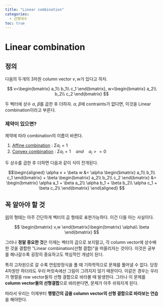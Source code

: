 ```yaml
---
title: "Linear combination"
categories:
  - 선형대수
toc: true
---
```

  
# Linear combination

## 정의

다음의 두개의 3차원 column vector $v,w$가 있다고 하자.

$$
v=\begin{bmatrix}
a_1\\
b_1\\
c_1
\end{bmatrix}, 
w=\begin{bmatrix}
a_2\\
b_2\\
c_2
\end{bmatrix}
$$

두 벡터에 상수 $\alpha,\;\beta$를 곱한 후 더하자. $\alpha,\;\beta$에 contraints가 없다면, 이것을 Linear combination이라고 부른다. 

### 제약이 있으면?
제약에 따라 combination의 이름이 바뀐다.
1. [Affine combination](https://en.wikipedia.org/wiki/Affine_combination) : $\Sigma a_i = 1$
2. [Convex combination](https://en.wikipedia.org/wiki/Convex_combination) : $\Sigma a_i = 1\quad and \quad a_i >= 0$ 

두 상수를 곱한 후 더하면 다음과 같이 식이 전개된다.

$$\begin{aligned}
\alpha v + \beta w 
&= \alpha \begin{bmatrix}
a_1\\
b_1\\
c_1
\end{bmatrix} + \beta \begin{bmatrix}
a_2\\
b_2\\
c_2
\end{bmatrix}
&= \begin{bmatrix}
\alpha a_1 + \beta a_2\\
\alpha b_1 + \beta b_2\\
\alpha c_1 + \beta c_2\\
\end{bmatrix}
\end{aligned}
$$

## 꼭 알아야 할 것

[위](#정의)의 형태는 아주 간단하게 벡터의 곱 형태로 표현가능하다. 이건 다들 아는 사실이다.

$$
\begin{bmatrix}
v,w
\end{bmatrix}\begin{bmatrix}
\alpha\\ \beta
\end{bmatrix}
$$

그러나 **정말 중요한 것**은 이제는 벡터의 곱으로 보지말고, 각 column vector에 상수배한 것을 결합한 "Linear combination(선형 결합)"을 떠올리자는 것이다.
이것은 공부를 해나갈수록 굉장히 중요하고도 핵심적인 개념이 된다.

특히 고차원으로 갈 수록 연립방정식을 풀 때 기하학적으로 문제를 풀어낼 수 없다. 당장 4차원만 하더라도 
우리 머릿속에선 그림이 그려지지 않기 때문이다. 이같은 경우는 우리가 행렬을 row vector들의 선형 결합으로 바라볼 때 발생한다. 그러나 이 문제를 **column vector들의 선형결합**으로
바라본다면, 문제가 아주 쉬워지게 된다. 

따라서 우리는 이제부터 **행렬간의 곱을 column vector의 선형 결합으로 바라보는 연습**을 해야한다. 

